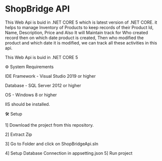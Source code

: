 
# ShopBridge API

This Web Api is buid in .NET CORE 5 which is latest version of .NET CORE.
it helps to manage Inventory of Products to keep records of their Product Id, Name, Description, Price and Also It will Maintain track for Who created record then on which date product is created, Then who modified the product and which date it is modified, we can track all these activities in this api.

This Web Api is buid in .NET CORE 5


⚙ System Requirements

IDE Framework - Visual Studio 2019 or higher

Database - SQL Server 2012 or higher

OS - Windows 8 or higher

IIS should be installed.

🛠 Setup

1] Download the project from this repository.

2] Extract Zip

3] Go to Folder and click on ShopBridgeApi.sln

4] Setup Database Connection in appsetting.json
5] Run project

